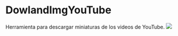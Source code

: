 # DowlandImgYouTube
Herramienta para descargar miniaturas de los videos de YouTube. 
<img src="https://www.azulweb.net/laboratorio/diy/index.PNG">
